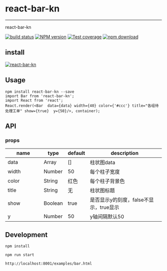 # react-bar-kn
---

react-bar-kn

[![build status][travis-image]][travis-url]
[![NPM version][npm-image]][npm-url]
[![Test coverage][coveralls-image]][coveralls-url]
[![npm download][download-image]][download-url]

[travis-image]: https://travis-ci.org/konna/react-bar-kn.svg?style=flat-square
[travis-url]: https://travis-ci.org/konna/react-bar-kn
[npm-image]: https://img.shields.io/npm/v/react-bar-kn.svg?style=flat-square
[npm-url]: http://npmjs.org/package/react-bar-kn
[coveralls-image]: https://coveralls.io/repos/github/konna/react-bar-kn/badge.svg?style=flat-square
[coveralls-url]: https://coveralls.io/github/konna/react-bar-kn?branch=master
[download-image]: https://img.shields.io/npm/dm/react-bar-kn.svg?style=flat-square
[download-url]: https://npmjs.org/package/react-bar-kn

## install

[![react-bar-kn](https://nodei.co/npm/react-bar-kn.png)](https://npmjs.org/package/react-bar-kn)

## Usage

```调用组件
npm install react-bar-kn --save
import Bar from 'react-bar-kn'; 
import React from 'react';
React.render(<Bar  data={data} width={40} color={'#ccc'} title="各组待处理工单" show={true}  y={50}/>, container);
```

## API

### props

<table class="table table-bordered table-striped">
    <thead>
    <tr>
        <th style="width: 100px;">name</th>
        <th style="width: 50px;">type</th>
        <th style="width: 50px;">default</th>
        <th>description</th>
    </tr>
    </thead>
    <tbody>
           <tr>
              <td>data</td>
              <td>Array</td>
              <td>[]</td>
              <td>柱状图data</td>
            </tr>
            <tr>
              <td>width</td>
              <td>Number</td>
              <td>50</td>
              <td>每个柱子宽度</td>
            </tr>
        <tr>
          <td>color</td>
          <td>String</td>
          <td>红色</td>
          <td>每个柱子背景色</td>
        </tr>
        <tr>
                  <td>title</td>
                  <td>String</td>
                  <td>无</td>
                  <td>柱状图标题</td>
                </tr>
                <tr>
                                  <td>show</td>
                                  <td>Boolean</td>
                                  <td>true</td>
                                  <td>是否显示y的刻度，false不显示，true显示</td>
                                </tr>
                                <tr>
                                                                  <td>y</td>
                                                                  <td>Number</td>
                                                                  <td>50</td>
                                                                  <td>y轴间隔默认50</td>
                                                                </tr>
    </tbody>
</table>

## Development

```
npm install

npm run start

http://localhost:8001/examples/bar.html

```





